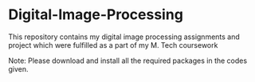 # Digital-Image-Processing
This repository contains my digital image processing assignments and project which were fulfilled as a part of my M. Tech coursework

Note: Please download and install all the required packages in the codes given.
